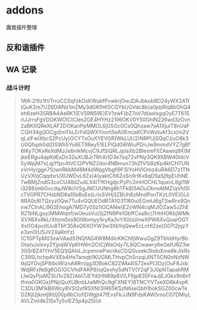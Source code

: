 # addons

魔兽插件整理

## 反和谐插件

## 

## WA 记录

### 战斗计时

> !WA:2!9z1tVTrruCCSqfzkOsKWubfPvwkrjOwJDAJbkubRD24yWX2ATttQuK2m7UZ6DiRNz1mZMy3dGKfh65CGYbUGVdc8b(a0pbRIq8bOhQ4eh6zeH3SRBAAAeRK1(EV59N59E)EV1zwF(bZ7oV7d(aolsgqOyE7T61SrlJJrrsFgVDOKWOICtCIes2GE4HYHz21lI6OKV0Y50GhIN226wd3zOvn2aBK0QReXLAFZDOKanPpMMOL6jG5Gc0Cs0Qhzaw7oA1XjulT8nUaFCQH34gQOCgd)mTkLErFdQWXYiovti5eA)IEm(aKCPcWzluAf3cx)m2VqLslFwlXbcS2PcUy)OCYTxOuXYEVGR(WkLUU2)NRPUjSQqC(iuO8k3U0Qfsph0d(DSWh5Yo8ET98ey51ELPiQd0i6WiuPDnJw9mmdVYZ7gBf6IKy7OKxReXdMJJs6nIkMcvjC9JfSiQRLJpIsXb2BIesmFIlZAawiq9X(MjkeERgu4apKdExDx32uXUBJr7RhXrID3e7sq72vPNy3QK9XBW40IdcV5yWpjM7xLqjYfpc4tVC(2PVNZ2dor4NBmun73hZfV5I8zKp4ktCH7UNxVrHy(ggn7S(wnRkbM48M4dWqgVbgfi9FSiYoHVlOmz4uRA6D7z1TNUzVXIqCqqdxrUXUWDvL6Zx(4(yaktC66ZoSn9rIKx6qD5aSjfbjEUhNE7wBMjZndG3coCU48dZu4LX4lTfKHgdjcPyPc2mHOCHL1quxnL8gI1Wi3286(mbGvcdqJW8clVSgJNCUUNhg8hTFk8(5AOuObnvAtMZ(qVhI5lcTVOPR7CHsbND6a15bBsEe(LrIxSVHj3ZBUh6zMndPonTKzL0VE)0(Ji8RA0c6lTQzyz0Qw7Tu4vGQUEDdRTA1O31160u)EGmtJ6gTSwRrx9Qnnw7CInALi902EhogA7MD7y0Sz1iOCANw(E2vWN4cqMJIOZaw5JZhERZ1bNLgxy(MMWqof(wOeusVu)SjZfN9Pe1GbffCxa8c(7HhHOKbjWMkXVX6XxRkLrXh)m0xs9GlWomyy5ryKa3vYX0(s)lnwXPW6XvQoarOGTXvI)O4po(tUu8TbY358sQ6XOYW3w3XbYqQewEcLcHI2ze)G07t2jqzYe3xn0)U5JV2XaRnYz)(C1GPTpM03xwVAad5(NQfAG4W8MdIcKKChfjWwuOgZ9TbVdHyrBbOta(vJxlxvy2YjpqWVpKHWm2CtCjWaOdy7iL8QCwawry6eGeIfJRZ3w30SrBZ41YhV5EQ1jQAIsLJcpimnePwclAsCDQSvseki3hdoXme6kJIxRsC39SLhchpAVXEb4He7amqb1KUGMLTHvpChSnzqiJlNT5CN0nNzNWtkjQYDvjSP8iboWlznA8Rn(qg3DBokC82ZiMa4lS72exP)3Dz(OuF8JxbWdjRFxNdlg6GG(OCVhdFAKP6)ojQxvhy5dNTV(Y2qF3J0pNTapakRMLlwQyPjsMZSU1vZ8Z)AbI7JEYd(HN89p8V(LF6jp835FnaJjEJGkx9n6n1tfma0GKOx)PNj(QuXUBntdJwMhQc9gFXNEY)8TNCYVTseXD6k4vpKC3DU3M1kB6Wcy8VSt2sfRSXN)3)R65KSzN6seQbh1hokSGZ00cwTeDZKjt2jkmlj9l(tj00p8bClofiDWgjt47fEvsFkJJN9FdsKAW5moC07DMiyLAVLZmI4kZlSxTy5vlEZ5p4p25)(d